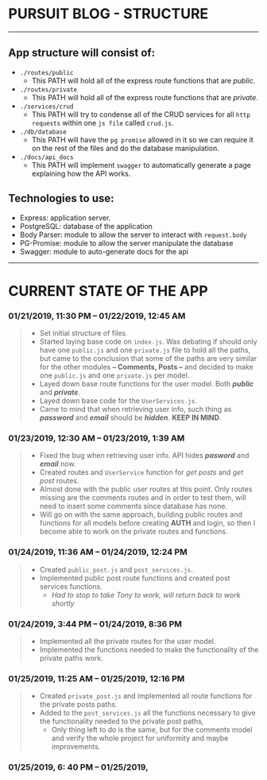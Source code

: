 # PURSUIT BLOG - STRUCTURE

___

## App structure will consist of:

* `./routes/public`
  *  This PATH will hold all of the express route functions that are _public_.
* `./routes/private`
  * This PATH will hold all of the express route functions that are _private_.
* `./services/crud`
  * This PATH will try to condense all of the CRUD services for all `http requests` within one `js file` called `crud.js`.
* `./db/database`
  * This PATH will have the `pg promise` allowed in it so we can require it on the rest of the files and do the database manipulation.
* `./docs/api_docs`
  * This PATH will implement `swagger` to automatically generate a page explaining how the API works.

## Technologies to use:

* Express: application server.
* PostgreSQL: database of the application
* Body Parser: module to allow the server to interact with `request.body`
* PG-Promise: module to allow the server manipulate the database
* Swagger: module to auto-generate docs for the api

___

# CURRENT STATE OF THE APP

### 01/21/2019, 11:30 PM – 01/22/2019, 12:45 AM 

> * Set initial structure of files.
> * Started laying base code on `index.js`. Was debating if should only have one `public.js` and one `private.js` file to hold all the paths, but came to the conclusion that some of the paths are very similar for the other modules **– Comments, Posts –** and decided to make one `public.js` and one `private.js` per model. 
> * Layed down base route functions for the user model. Both **_public_** and **_private_**.
> * Layed down base code for the `UserServices.js`.
> * Came to mind that when retrieving user info, such thing as **_password_** and **_email_** should be **_hidden_**. **KEEP IN MIND**.

### 01/23/2019, 12:30 AM – 01/23/2019, 1:39 AM

> * Fixed the bug when retrieving user info. API hides _**pasword**_ and _**email**_ now. 
> * Created routes and `UserService` function for _get posts_ and _get post_ routes. 
> * Almost done with the public user routes at this point. Only routes missing are the comments routes and in order to test them, will need to insert some comments since database has none. 
> * Will go on with the same approach, building public routes and functions for all models before creating **AUTH** and login, so then I become able to work on the private routes and functions.

### 01/24/2019, 11:36 AM – 01/24/2019, 12:24 PM

> * Created `public_post.js` and `post_services.js`.
> * Implemented public post route functions and created post services functions.
>   * _Had to stop to take Tony to work, will return back to work shortly_

### 01/24/2019, 3:44 PM – 01/24/2019, 8:36 PM

> * Implemented all the private routes for the user model. 
> * Implemented the functions needed to make the functionality of the private paths work.

### 01/25/2019, 11:25 AM – 01/25/2019, 12:16 PM

> * Created `private_post.js` and implemented all route functions for the private posts paths.
> * Added to the `post_services.js` all the functions necessary to give the functionality needed to the private post paths,
>   * Only thing left to do is the same, but for the comments model and verify the whole project for uniformity and maybe improvements.

### 01/25/2019, 6: 40 PM – 01/25/2019, 
